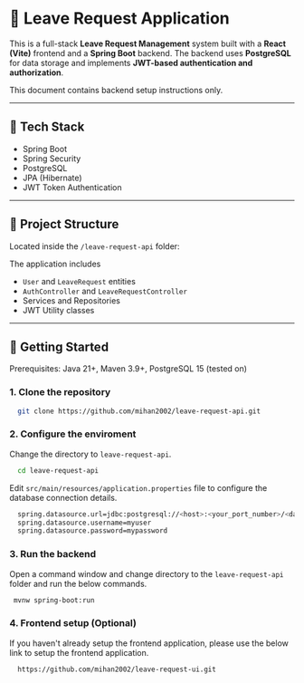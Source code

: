 # 📝 Leave Request Application

This is a full-stack **Leave Request Management** system built with a **React (Vite)** frontend and a **Spring Boot** backend. The backend uses **PostgreSQL** for data storage and implements **JWT-based authentication and authorization**.

This document contains backend setup instructions only.

---

## 🔧 Tech Stack

- Spring Boot
- Spring Security
- PostgreSQL
- JPA (Hibernate)
- JWT Token Authentication

---

## 📁 Project Structure

Located inside the  `/leave-request-api` folder:

The application includes

- `User` and `LeaveRequest` entities
- `AuthController` and `LeaveRequestController`
- Services and Repositories
- JWT Utility classes

---

## 🚀 Getting Started

Prerequisites: Java 21+, Maven 3.9+, PostgreSQL 15 (tested on)

### 1. Clone the repository

```bash
  git clone https://github.com/mihan2002/leave-request-api.git
```

### 2. Configure the enviroment

Change the directory to `leave-request-api`.

```bash
  cd leave-request-api
```

Edit `src/main/resources/application.properties` file to configure the database connection details.

```bash
  spring.datasource.url=jdbc:postgresql://<host>:<your_port_number>/<database_name>
  spring.datasource.username=myuser
  spring.datasource.password=mypassword
```

### 3. Run the backend

Open a command window and change directory to the `leave-request-api` folder and run the below commands.

```bash
 mvnw spring-boot:run
```

### 4. Frontend setup (Optional)
  If you haven't already setup the frontend application, please use the below link to setup the frontend application.
```bash
  https://github.com/mihan2002/leave-request-ui.git
```
